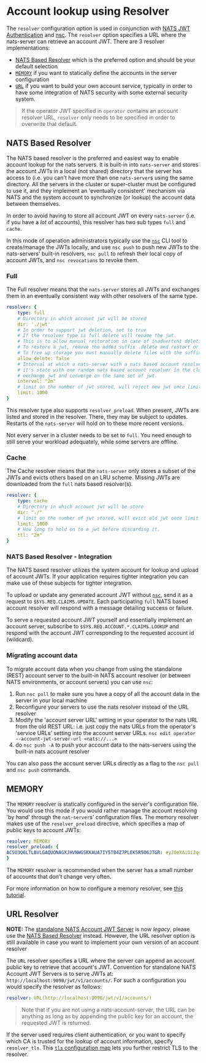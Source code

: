 # Account lookup using Resolver

The `resolver` configuration option is used in conjunction with [NATS JWT Authentication](README.md) and [nsc](../../../../using-nats/nats-tools/nsc/README.md). The `resolver` option specifies a URL where the nats-server can retrieve an account JWT. There are 3 resolver implementations:

* [NATS Based Resolver](resolver.md#nats-based-resolver) which is the preferred option and should be your default selection
* [`MEMORY`](resolver.md#memory) if you want to statically define the accounts in the server configuration
* [`URL`](resolver.md#url-Resolver) if you want to build your own account service, typically in order to have some integration of NATS security with some external security system.

> If the operator JWT specified in `operator` contains an account resolver URL, `resolver` only needs to be specified in order to overwrite that default.

## NATS Based Resolver

The NATS based resolver is the preferred and easiest way to enable account lookup for the nats servers. It is built-in into `nats-server` and stores the account JWTs in a local (not shared) directory that the server has access to (i.e. you can't have more than one `nats-server`s using the same directory. All the servers in the cluster or super-cluster must be configured to use it, and they implement an 'eventually consistent' mechanism via NATS and the system account to synchronize (or lookup) the account data between themselves.

In order to avoid having to store all account JWT on every `nats-server` (i.e. if you have a _lot_ of accounts), this resolver has two sub types `full` and `cache`.

In this mode of operation administrators typically use the [`nsc`](../../../../using-nats/nats-tools/nsc/README.md) CLI tool to create/manage the JWTs locally, and use `nsc push` to push new JWTs to the nats-servers' built-in resolvers, `nsc pull` to refresh their local copy of account JWTs, and `nsc revocations` to revoke them.

### Full

The Full resolver means that the `nats-server` stores all JWTs and exchanges them in an eventually consistent way with other resolvers of the same type.

```yaml
resolver: {
    type: full
    # Directory in which account jwt will be stored
    dir: './jwt'
    # In order to support jwt deletion, set to true
    # If the resolver type is full delete will rename the jwt.
    # This is to allow manual restoration in case of inadvertent deletion.
    # To restore a jwt, remove the added suffix .delete and restart or send a reload signal.
    # To free up storage you must manually delete files with the suffix .delete.
    allow_delete: false
    # Interval at which a nats-server with a nats based account resolver will compare
    # it's state with one random nats based account resolver in the cluster and if needed,
    # exchange jwt and converge on the same set of jwt.
    interval: "2m"
    # limit on the number of jwt stored, will reject new jwt once limit is hit.
    limit: 1000
}
```

This resolver type also supports `resolver_preload`. When present, JWTs are listed and stored in the resolver. There, they may be subject to updates. Restarts of the `nats-server` will hold on to these more recent versions.

Not every server in a cluster needs to be set to `full`. You need enough to still serve your workload adequately, while some servers are offline.

### Cache

The Cache resolver means that the `nats-server` only stores a subset of the JWTs and evicts others based on an LRU scheme. Missing JWTs are downloaded from the `full` nats based resolver(s).

```yaml
resolver: {
    type: cache
    # Directory in which account jwt will be store
    dir: "./"
    # limit on the number of jwt stored, will evict old jwt once limit is hit.
    limit: 1000
    # How long to hold on to a jwt before discarding it. 
    ttl: "2m"
}
```

### NATS Based Resolver - Integration

The NATS based resolver utilizes the system account for lookup and upload of account JWTs. If your application requires tighter integration you can make use of these subjects for tighter integration.

To upload or update any generated account JWT without [`nsc`](../../../../using-nats/nats-tools/nsc/README.md), send it as a request to `$SYS.REQ.CLAIMS.UPDATE`. Each participating `full` NATS based account resolver will respond with a message detailing success or failure.

To serve a requested account JWT yourself and essentially implement an account server, subscribe to `$SYS.REQ.ACCOUNT.*.CLAIMS.LOOKUP` and respond with the account JWT corresponding to the requested account id (wildcard).

### Migrating account data

To migrate account data when you change from using the standalone (REST) account server to the built-in NATS account resolver (or between NATS environments, or account servers) you can use `nsc`:

1. Run `nsc pull` to make sure you have a copy of all the account data in the server in your local machine
2. Reconfigure your servers to use the nats resolver instead of the URL resolver
3. Modify the 'account server URL' setting in your operator to the nats URL from the old REST URL: i.e. just copy the nats URLs from the operator's 'service URLs' setting into the account server URLs. `nsc edit operator --account-jwt-server-url <nats://...>`
4. do `nsc push -A` to push your account data to the nats-servers using the built-in nats account resolver

You can also pass the account server URLs directly as a flag to the `nsc pull` and `nsc push` commands.

## MEMORY

The `MEMORY` resolver is statically configured in the server's configuration file. You would use this mode if you would rather manage the account resolving 'by hand' through the `nat-server`s' configuration files. The memory resolver makes use of the `resolver_preload` directive, which specifies a map of public keys to account JWTs:

```yaml
resolver: MEMORY
resolver_preload: {
ACSU3Q6LTLBVLGAQUONAGXJHVNWGSKKAUA7IY5TB4Z7PLEKSR5O6JTGR: eyJ0eXAiOiJqd3QiLCJhbGciOiJlZDI1NTE5In0.eyJqdGkiOiJPRFhJSVI2Wlg1Q1AzMlFJTFczWFBENEtTSDYzUFNNSEZHUkpaT05DR1RLVVBISlRLQ0JBIiwiaWF0IjoxNTU2NjU1Njk0LCJpc3MiOiJPRFdaSjJLQVBGNzZXT1dNUENKRjZCWTRRSVBMVFVJWTRKSUJMVTRLM1lERzNHSElXQlZXQkhVWiIsIm5hbWUiOiJBIiwic3ViIjoiQUNTVTNRNkxUTEJWTEdBUVVPTkFHWEpIVk5XR1NLS0FVQTdJWTVUQjRaN1BMRUtTUjVPNkpUR1IiLCJ0eXBlIjoiYWNjb3VudCIsIm5hdHMiOnsibGltaXRzIjp7InN1YnMiOi0xLCJjb25uIjotMSwibGVhZiI6LTEsImltcG9ydHMiOi0xLCJleHBvcnRzIjotMSwiZGF0YSI6LTEsInBheWxvYWQiOi0xLCJ3aWxkY2FyZHMiOnRydWV9fX0._WW5C1triCh8a4jhyBxEZZP8RJ17pINS8qLzz-01o6zbz1uZfTOJGvwSTS6Yv2_849B9iUXSd-8kp1iMXHdoBA
}
```

The `MEMORY` resolver is recommended when the server has a small number of accounts that don't change very often.

For more information on how to configure a memory resolver, see [this tutorial](mem_resolver.md).

## URL Resolver

**NOTE:** The [standalone NATS Account JWT Server](../../../../legacy/nas/README.md) is now _legacy_, please use the [NATS Based Resolver](resolver.md#nats-based-resolver) instead. However, the URL resolver option is still available in case you want to implement your own version of an account resolver

The `URL` resolver specifies a URL where the server can append an account public key to retrieve that account's JWT. Convention for standalone NATS Account JWT Servers is to serve JWTs at: `http://localhost:9090/jwt/v1/accounts/`. For such a configuration you would specify the resolver as follows:

```yaml
resolver: URL(http://localhost:9090/jwt/v1/accounts/)
```

> Note that if you are not using a nats-account-server, the URL can be anything as long as by appending the public key for an account, the requested JWT is returned.

If the server used requires client authentication, or you want to specify which CA is trusted for the lookup of account information, specify `resolver_tls`. This [`tls` configuration map](/running-a-nats-service/configuration/securing_nats/tls.md) lets you further restrict TLS to the resolver.
